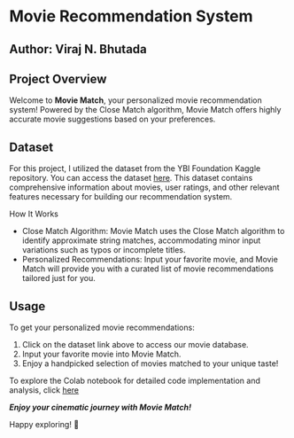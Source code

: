 # Movie Recommendation System

## Author: Viraj N. Bhutada

## Project Overview

Welcome to **Movie Match**, your personalized movie recommendation system! Powered by the Close Match algorithm, Movie Match offers highly accurate movie suggestions based on your preferences.

## Dataset

For this project, I utilized the dataset from the YBI Foundation Kaggle repository. You can access the dataset [here](https://github.com/YBIFoundation/Dataset/raw/main/Customer%20Purchase.csv). This dataset contains comprehensive information about movies, user ratings, and other relevant features necessary for building our recommendation system.

How It Works

- Close Match Algorithm: Movie Match uses the Close Match algorithm to identify approximate string matches, accommodating minor input variations such as typos or incomplete titles.
- Personalized Recommendations: Input your favorite movie, and Movie Match will provide you with a curated list of movie recommendations tailored just for you.

## Usage

To get your personalized movie recommendations:
1. Click on the dataset link above to access our movie database.
2. Input your favorite movie into Movie Match.
3. Enjoy a handpicked selection of movies matched to your unique taste!

To explore the Colab notebook for detailed code implementation and analysis, click [here](https://colab.research.google.com/github/virajbhutada/ybi_foundation-task/blob/main/Movie%20Recommendation%20System/Movie_Recommendation_System_Colab%20(1).ipynb)


***Enjoy your cinematic journey with Movie Match!***





Happy exploring! 🚀




